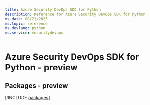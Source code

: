 ```yaml
---
title: Azure Security DevOps SDK for Python
description: Reference for Azure Security DevOps SDK for Python
ms.date: 08/21/2025
ms.topic: reference
ms.devlang: python
ms.service: securitydevops
---
```

# Azure Security DevOps SDK for Python - preview
## Packages - preview
[!INCLUDE [packages](security-devops-index.md)]